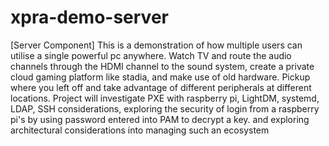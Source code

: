 # xpra-demo-server
[Server Component] This is a demonstration of how multiple users can utilise a single powerful pc anywhere. Watch TV and route the audio channels through the HDMI channel to the sound system, create a private cloud gaming platform like stadia, and make use of old hardware. Pickup where you left off and take advantage of different peripherals at different locations. Project will investigate PXE with raspberry pi, LightDM, systemd, LDAP, SSH considerations, exploring the security of login from a raspberry pi's by using password entered into PAM to decrypt a key. and exploring architectural considerations into managing such an ecosystem
